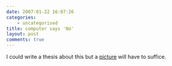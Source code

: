 ```yaml
---
date: 2007-01-22 16:07:26
categories:
    - uncategorised
title: computer says 'No'
layout: post
comments: true
---
```

I could write a thesis about this but a
[picture](http://flickr.com/photos/70276096@N00/365679508/) will have to
suffice.
